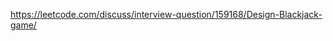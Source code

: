 

https://leetcode.com/discuss/interview-question/159168/Design-Blackjack-game/
<!--stackedit_data:
eyJoaXN0b3J5IjpbMTkyNDY5NTA5MF19
-->